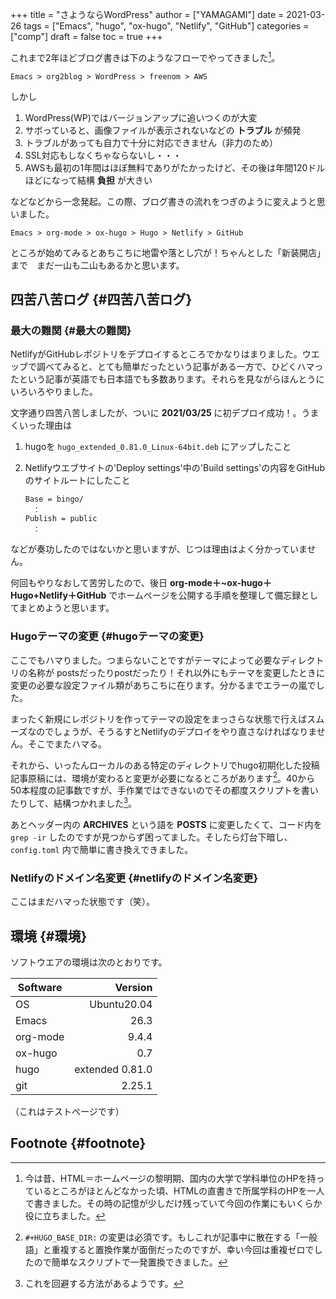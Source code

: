 +++
title = "さようならWordPress"
author = ["YAMAGAMI"]
date = 2021-03-26
tags = ["Emacs", "hugo", "ox-hugo", "Netlify", "GitHub"]
categories = ["comp"]
draft = false
toc = true
+++

これまで2年ほどブログ書きは下のようなフローでやってきました[^fn:1]。

```text
Emacs > org2blog > WordPress > freenom > AWS
```

しかし

1.  WordPress(WP)ではバージョンアップに追いつくのが大変
2.  サボっていると、画像ファイルが表示されないなどの **トラブル** が頻発
3.  トラブルがあっても自力で十分に対応できません（非力のため）
4.  SSL対応もしなくちゃならないし・・・
5.  AWSも最初の1年間はほぼ無料でありがたかったけど、その後は年間120ドルほどになって結構 **負担** が大きい

などなどから一念発起。この際、ブログ書きの流れをつぎのように変えようと思いました。

```text
Emacs > org-mode > ox-hugo > Hugo > Netlify > GitHub
```

ところが始めてみるとあちこちに地雷や落とし穴が！ちゃんとした「新装開店」まで　まだ一山も二山もあるかと思います。


## 四苦八苦ログ {#四苦八苦ログ}


### 最大の難関 {#最大の難関}

NetlifyがGitHubレポジトリをデプロイするところでかなりはまりました。ウエッブで調べてみると、とても簡単だったという記事がある一方で、ひどくハマったという記事が英語でも日本語でも多数あります。それらを見ながらほんとうにいろいろやりました。

文字通り四苦八苦しましたが、ついに **2021/03/25** に初デプロイ成功！。うまくいった理由は

1.  hugoを `hugo_extended_0.81.0_Linux-64bit.deb` にアップしたこと
2.  Netlifyウエブサイトの'Deploy settings'中の'Build settings'の内容をGitHubのサイトルートにしたこと

    ```text
    Base = bingo/
    　：
    Publish = public
    　：
    ```

などが奏功したのではないかと思いますが、じつは理由はよく分かっていません。

何回もやりなおして苦労したので、後日 **org-mode＋~ox-hugo＋Hugo+Netlify＋GitHub** でホームページを公開する手順を整理して備忘録としてまとめようと思います。


### Hugoテーマの変更 {#hugoテーマの変更}

ここでもハマりました。つまらないことですがテーマによって必要なディレクトリの名称が
postsだったりpostだったり！それ以外にもテーマを変更したときに変更の必要な設定ファイル類があちこちに在ります。分かるまでエラーの嵐でした。

まったく新規にレポジトリを作ってテーマの設定をまっさらな状態で行えばスムーズなのでしょうが、そうるすとNetlifyのデプロイをやり直さなければなりません。そこでまたハマる。

それから、いったんローカルのある特定のディレクトリでhugo初期化した投稿記事原稿には、環境が変わると変更が必要になるところがあります[^fn:2]。40から50本程度の記事数ですが、手作業ではできないのでその都度スクリプトを書いたりして、結構つかれました[^fn:3]。

あとヘッダー内の **ARCHIVES** という語を **POSTS** に変更したくて、コード内を `grep -ir` したのですが見つからず困ってました。そしたら灯台下暗し、 `config.toml` 内で簡単に書き換えできました。


### Netlifyのドメイン名変更 {#netlifyのドメイン名変更}

ここはまだハマった状態です（笑）。


## 環境 {#環境}

ソフトウエアの環境は次のとおりです。

| Software | Version         |
|----------|----------------:|
| OS       | Ubuntu20.04     |
| Emacs    | 26.3            |
| org-mode | 9.4.4           |
| ox-hugo  | 0.7             |
| hugo     | extended 0.81.0 |
| git      | 2.25.1          |

（これはテストページです）


## Footnote {#footnote}

[^fn:1]: 今は昔、HTML＝ホームページの黎明期、国内の大学で学科単位のHPを持っているところがほとんどなかった頃、HTMLの直書きで所属学科のHPを一人で書きました。その時の記憶が少しだけ残っていて今回の作業にもいくらか役に立ちました。
[^fn:2]: `#+HUGO_BASE_DIR:` の変更は必須です。もしこれが記事中に散在する「一般語」と重複すると置換作業が面倒だったのですが、幸い今回は重複ゼロでしたので簡単なスクリプトで一発置換できました。
[^fn:3]: これを回避する方法があるようです。